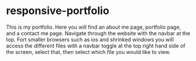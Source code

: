# responsive-portfolio
This is my portfolio. Here you will find an about me page, portfolio page, and a contact me page.
Navigate through the website with the navbar at the top. Fort smaller browsers such as ios and shrinked windows you will access the different files with a navbar toggle at the top right hand side of the screen, select that, then select which file you would like to view.
